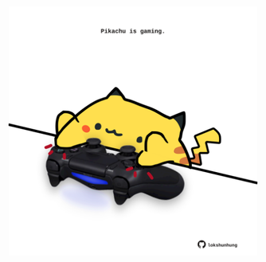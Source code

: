 <!-- built at 28/06/2023, 17:00:51 UTC -->
<p align="center">
  <img width="500" height="500" src="./ReadmeImage.svg">
</p>
